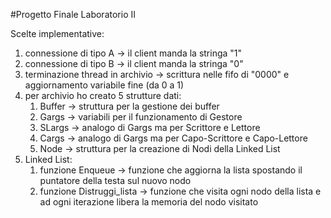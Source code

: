 #Progetto Finale Laboratorio II

Scelte implementative:
1. connessione di tipo A  -> il client manda la stringa "1"
2. connessione di tipo B -> il client manda la stringa "0"
3. terminazione thread in archivio -> scrittura nelle fifo di "0000" e aggiornamento variabile fine (da 0 a 1)
4. per archivio ho creato 5 strutture dati:
	1. Buffer -> struttura per la gestione dei buffer
	2. Gargs -> variabili per il funzionamento di Gestore
	3. SLargs -> analogo di Gargs ma per Scrittore e Lettore
	4. Cargs -> analogo di Gargs ma per Capo-Scrittore e Capo-Lettore
	5. Node -> struttura per la creazione di Nodi della Linked List
5. Linked List:
	1. funzione Enqueue -> funzione che aggiorna la lista spostando il puntatore della testa sul nuovo nodo
	2. funzione Distruggi_lista -> funzione che visita ogni nodo della lista e ad ogni iterazione libera la memoria del nodo visitato
